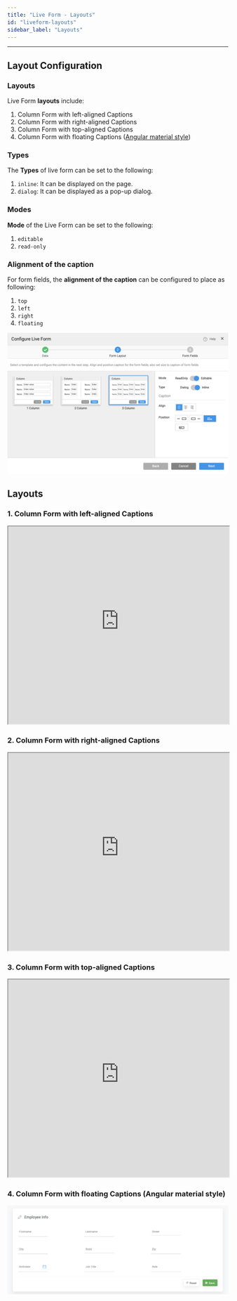 ```yaml
---
title: "Live Form - Layouts"
id: "liveform-layouts"
sidebar_label: "Layouts"
---
```

---
## Layout Configuration

### Layouts
Live Form **layouts** include:
1. Column Form with left-aligned Captions
2. Column Form with right-aligned Captions
3. Column Form with top-aligned Captions
4. Column Form with floating Captions ([Angular material style](https://material.angular.io/components/form-field/examples))

### Types 
The **Types** of live form can be set to the following:
1. `inline`: It can be displayed on the page. 
2. `dialog`: It can be displayed as a pop-up dialog.

### Modes
**Mode** of the Live Form can be set to the following: 
1. `editable`
2. `read-only`

### Alignment of the caption
For form fields, the **alignment of the caption** can be configured to place as following:
1. `top`
2. `left`
3. `right`
4. `floating`

[![](/learn/assets/lf_layout.png)](/learn/assets/lf_layout.png)

## Layouts

### 1. Column Form with left-aligned Captions
    
<iframe width="100%" height="450" style="background-color: snow;" allowtransparency="true" src="https://apps.wavemakeronline.com/documentation_snippets/#/LiveForm">1-column Form</iframe>
    
### 2. Column Form with right-aligned Captions
    
<iframe width="100%" height="450" style="background-color: snow;" allowtransparency="true" src="https://apps.wavemakeronline.com/documentation_snippets/#/LiveFormwithTwoCol">2-column Form</iframe>
    
### 3. Column Form with top-aligned Captions 
    
<iframe width="100%" height="450" style="background-color: snow;" allowtransparency="true" src="https://apps.wavemakeronline.com/documentation_snippets/#/LiveFormwithThreeCol">3-column Form</iframe>

### 4. Column Form with floating Captions (Angular material style)

[![](/learn/assets/liveFormWithThreeCol.png)](/learn/assets/liveFormWithThreeCol.png)


